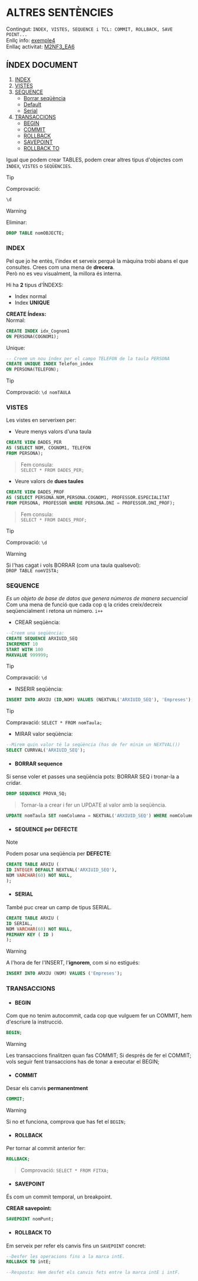 # ALTRES SENTÈNCIES
Contingut:  `INDEX, VISTES, SEQUENCE i TCL: COMMIT, ROLLBACK, SAVE POINT...`  
Enllç info: [exemple4](https://classroom.google.com/c/NzA1MTYyMjgyNDU1/m/NzE2OTU5NTA0OTM3/details)  
Enllaç activitat: [M2NF3_EA6](activitats/M2NF3EA6_YamashitaIrie.sql)
## ÍNDEX DOCUMENT
1. [INDEX](#index)
2. [VISTES](#vistes)
3. [SEQUENCE](#sequence)
    - [Borrar seqüència](#borrar-sequence)
    - [Default](#sequence-per-defecte)
    - [Serial](#serial)
4. [TRANSACCIONS](#transaccions)
    - [BEGIN](#begin)
    - [COMMIT](#commit)
    - [ROLLBACK](#rollback)
    - [SAVEPOINT](#savepoint)
    - [ROLLBACK TO](#rollback-to)


Igual que podem crear TABLES, podem crear altres tipus d'objectes com `INDEX`, `VISTES` o `SEQÜÈNCIES`.

>[!TIP]  
> Comprovació:
>```sql
>\d
>```

>[!WARNING]  
> Eliminar:
>```sql
>DROP TABLE nomOBJECTE;
>```
>



### INDEX
Pel que jo he entès, l'index et serveix perquè la màquina trobi abans el que consultes. Crees com una mena de **drecera**.  
Però no es veu visualment, la millora és interna.

Hi ha **2** tipus d'ÍNDEXS:
* Index normal
* Index **UNIQUE**

**CREATE Índexs:**  
Normal:
```sql
CREATE INDEX idx_Cognom1
ON PERSONA(COGNOM1);
```

Unique:  
```sql
-- Creem un nou índex per el campo TELEFON de la taula PERSONA
CREATE UNIQUE INDEX Telefon_index
ON PERSONA(TELEFON);
```

>[!TIP]  
> Comprovació: `\d nomTAULA`

### VISTES
Les vistes en serverixen per:
* Veure menys valors d'una taula
```sql
CREATE VIEW DADES_PER
AS (SELECT NOM, COGNOM1, TELEFON
FROM PERSONA);
```
>Fem consula:  
>`SELECT * FROM DADES_PER;`

* Veure valors de **dues taules**
```sql
CREATE VIEW DADES_PROF
AS (SELECT PERSONA.NOM,PERSONA.COGNOM1, PROFESSOR.ESPECIALITAT
FROM PERSONA, PROFESSOR WHERE PERSONA.DNI = PROFESSOR.DNI_PROF);
```
>Fem consula:  
>`SELECT * FROM DADES_PROF;`

>[!TIP]  
>Comprovació: `\d`


>[!WARNING]  
>Si l'has cagat i vols BORRAR (com una taula qualsevol):  
>`DROP TABLE nomVISTA;`

### SEQUENCE
*Es un objeto de base de datos que genera números de manera secuencial*  
Com una mena de funció que cada cop q la crides creix/decreix seqüencialment i retona un número. `i++`

* CREAR seqüència:
```sql
--Creem una seqüència:
CREATE SEQUENCE ARXIUID_SEQ
INCREMENT 10
START WITH 100
MAXVALUE 999999;
```

>[!TIP]  
>Compravació: `\d`

* INSERIR seqüència:  
```sql
INSERT INTO ARXIU (ID,NOM) VALUES (NEXTVAL('ARXIUID_SEQ'), 'Empreses');
```
>[!TIP]  
>Compravació: `SELECT * FROM nomTaula;`

* MIRAR valor seqüència:
```sql
--Mirem quin valor té la seqüència (has de fer mínim un NEXTVAL())
SELECT CURRVAL('ARXIUID_SEQ');
```

* #### BORRAR sequence
Si sense voler et passes una seqüència pots: BORRAR SEQ i tronar-la a cridar.  
```sql
DROP SEQUENCE PROVA_SQ;
```

>Tornar-la a crear i fer un UPDATE al valor amb la seqüència.
```sql
UPDATE nomTaula SET nomColumna = NEXTVAL('ARXIUID_SEQ') WHERE nomColumna = "valorPK" ;
```

* #### SEQUENCE per DEFECTE
>[!NOTE]  
>Podem posar una seqüència per **DEFECTE**:
```sql
CREATE TABLE ARXIU (
ID INTEGER DEFAULT NEXTVAL('ARXIUID_SEQ'),
NOM VARCHAR(60) NOT NULL,
);

```

* #### SERIAL
També puc crear un camp de tipus SERIAL.
```sql
CREATE TABLE ARXIU (
ID SERIAL,
NOM VARCHAR(60) NOT NULL,
PRIMARY KEY ( ID )
);
```

>[!WARNING]  
> A l'hora de fer l'INSERT, l'**ignorem**, com si no estigués:

```sql
INSERT INTO ARXIU (NOM) VALUES ('Empreses');
```

### TRANSACCIONS
* #### BEGIN
Com que no tenim autocommit, cada cop que vulguem fer un COMMIT, hem d'escriure la instrucció. 
```sql
BEGIN;
```

>[!WARNING]  
>Les transaccions finalitzen quan fas COMMIT; Si després de fer el COMMIT; vols seguir fent transaccions has de tonar a executar el BEGIN;


* #### COMMIT
Desar els canvis **permanentment**
```sql
COMMIT;
```
>[!WARNING]  
>Si no et funciona, comprova que has fet el `BEGIN;`

* #### ROLLBACK
Per tornar al commit anterior fer:  
```sql
ROLLBACK;
```

> Comprovació: `SELECT * FROM FITXA;`

* #### SAVEPOINT
És com un commit temporal, un breakpoint.  

**CREAR savepoint:**
```sql
SAVEPOINT nomPunt;
```

* #### ROLLBACK TO
Em serveix per refer els canvis fins un `SAVEPOINT` concret:
```sql
--Desfer les operacions fins a la marca intE.
ROLLBACK TO intE;

--Resposta: Hem desfet els canvis fets entre la marca intE i intF.
```


